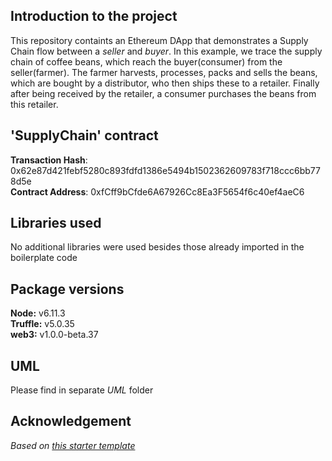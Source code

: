 ## Introduction to the project
This repository containts an Ethereum DApp that demonstrates a Supply Chain flow between a _seller_ and _buyer_. In this example, we trace the supply chain of coffee beans, which reach the buyer(consumer) from the seller(farmer). The farmer harvests, processes, packs and sells the beans, which are bought by a distributor, who then ships these to a retailer. Finally after being received by the retailer, a consumer purchases the beans from this retailer.

## 'SupplyChain' contract
**Transaction Hash**: 0x62e87d421febf5280c893fdfd1386e5494b1502362609783f718ccc6bb778d5e <br>
**Contract Address**: 0xfCff9bCfde6A67926Cc8Ea3F5654f6c40ef4aeC6 <br>

## Libraries used
No additional libraries were used besides those already imported in the boilerplate
code <br>

## Package versions
**Node:** v6.11.3 <br>
**Truffle:** v5.0.35 <br>
**web3:** v1.0.0-beta.37 <br>

## UML
Please find in separate _UML_ folder

## Acknowledgement
_Based on <a href = "https://github.com/udacity/nd1309-Project-6b-Example-Template"> this starter template_

